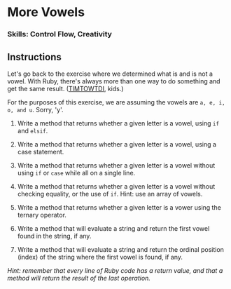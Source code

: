 

# More Vowels

### Skills: Control Flow, Creativity

## Instructions

Let's go back to the exercise where we determined what is and is not a vowel. With Ruby, there's always more than one way to do something and get the same result. ([TIMTOWTDI](http://en.wikipedia.org/wiki/There's_more_than_one_way_to_do_it), kids.)

For the purposes of this exercise, we are assuming the vowels are `a, e, i, o, and u`. Sorry, 'y'.

1. Write a method that returns whether a given letter is a vowel, using `if` and `elsif`.

2. Write a method that returns whether a given letter is a vowel, using a case statement.

3. Write a method that returns whether a given letter is a vowel without using `if` or `case` while all on a single line.

4. Write a method that returns whether a given letter is a vowel without checking equality, or the use of `if`. Hint: use an array of vowels.

5. Write a method that returns whether a given letter is a vower using the ternary operator.

6. Write a method that will evaluate a string and return the first vowel found in the string, if any.

7. Write a method that will evaluate a string and return the ordinal position (index) of the string where the first vowel is found, if any.

*Hint: remember that every line of Ruby code has a return value, and that a method will return the result of the last operation.*

